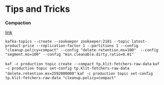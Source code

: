 # Tips and Tricks

**Compaction**

[link](https://towardsdatascience.com/log-compacted-topics-in-apache-kafka-b1aa1e4665a7)

```
kafka-topics --create --zookeeper zookeeper:2181 --topic latest-product-price --replication-factor 1 --partitions 1 --config "cleanup.policy=compact" --config "delete.retention.ms=100"  --config "segment.ms=100" --config "min.cleanable.dirty.ratio=0.01"
```

`kaf -c production topic create --compact tp.klit-fetchers-raw-data`
`kaf -c production topic set-config tp.klit-fetchers-raw-data "delete.retention.ms=2592000000"`
`kaf -c production topic set-config tp.klit-fetchers-raw-data "cleanup.policy=compact"`